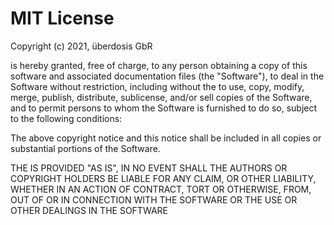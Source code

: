 # MIT License

Copyright (c) 2021, überdosis GbR

 is hereby granted, free of charge, to any person obtaining a copy of this software and associated documentation files (the "Software"), to deal in the Software without restriction, including without  the  to use, copy, modify, merge, publish, distribute, sublicense, and/or sell copies of the Software, and to permit persons to whom the Software is furnished to do so, subject to the following conditions:

The above copyright notice and this  notice shall be included in all copies or substantial portions of the Software.

THE  IS PROVIDED "AS IS",  IN NO EVENT SHALL THE AUTHORS OR COPYRIGHT HOLDERS BE LIABLE FOR ANY CLAIM,  OR OTHER LIABILITY, WHETHER IN AN ACTION OF CONTRACT, TORT OR OTHERWISE, FROM, OUT OF OR IN CONNECTION WITH THE SOFTWARE OR THE USE OR OTHER DEALINGS IN THE SOFTWARE